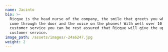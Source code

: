 ```yaml
---
name: Jacinto
bio: >-
  Ricque is the head nurse of the company, the smile that greets you when you
  come through the door and the voice on the phones! With well over 10 years of
  customer service you can be rest assured that Ricque will give the upmost
  customer service.
image_path: /assets/images/-24a6247.jpg
weight: 2
---
```

